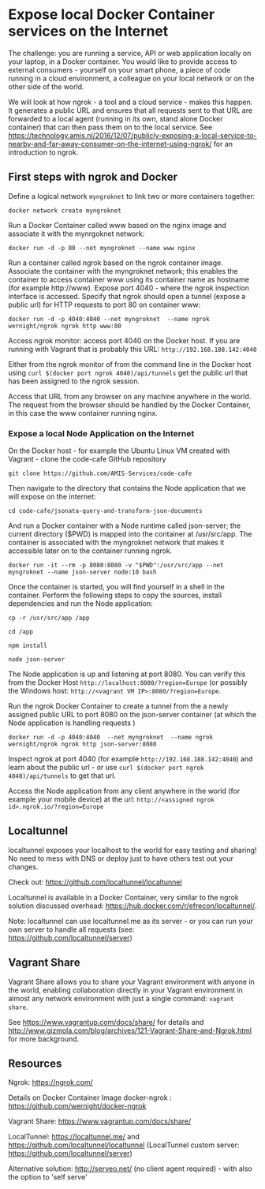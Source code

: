 # Expose local Docker Container services on the Internet

The challenge: you are running a service, API or web application locally on your laptop, in a Docker container. You would like to provide access to external consumers - yourself on your smart phone, a piece of code running in a cloud environment, a colleague on your local network or on the other side of the world.

We will look at how ngrok - a tool and a cloud service - makes this happen. It generates a public URL and ensures that all requests sent to that URL are forwarded to a local agent (running in its own, stand alone Docker container) that can then pass them on to the local service. See https://technology.amis.nl/2016/12/07/publicly-exposing-a-local-service-to-nearby-and-far-away-consumer-on-the-internet-using-ngrok/ for an introduction to ngrok.


## First steps with ngrok and Docker

Define a logical network `myngroknet`  to link two or more containers together:

```
docker network create myngroknet
```

Run a Docker Container called www based on the nginx image and associate it with the mynrgoknet network:
```
docker run -d -p 80 --net myngroknet --name www nginx
```

Run a container called ngrok based on the ngrok container image. Associate the container with the myngroknet network; this enables the container to access container www using its container name as hostname (for example http://www). Expose port 4040 - where the ngrok inspection interface is accessed. Specify that ngrok should open a tunnel (expose a public url) for HTTP requests to port 80 on container www:

```    
docker run -d -p 4040:4040 --net myngroknet  --name ngrok wernight/ngrok ngrok http www:80
```

Access ngrok monitor: access port 4040 on the Docker host. If you are running with Vagrant that is probably this URL: `http://192.168.188.142:4040`

Either from the ngrok monitor of from the command line in the Docker host using `curl $(docker port ngrok 4040)/api/tunnels` get the public url that has been assigned to the ngrok session.

Access that URL from any browser on any machine anywhere in the world. The request from the browser should be handled by the Docker Container, in this case the www container running nginx.


### Expose a local Node Application on the Internet

On the Docker host - for example the Ubuntu Linux VM created with Vagrant - clone the code-cafe GitHub repository
``` 
git clone https://github.com/AMIS-Services/code-cafe
```

Then navigate to the directory that contains the Node application that we will expose on the internet:
```
cd code-cafe/jsonata-query-and-transform-json-documents
```
And run a Docker container with a Node runtime called json-server; the current directory ($PWD) is mapped into the container at /usr/src/app. The container is associated with the myngroknet network that makes it accessible later on to the container running ngrok. 
```
docker run -it --rm -p 8080:8080 -v "$PWD":/usr/src/app --net myngroknet --name json-server node:10 bash
```
Once the container is started, you will find yourself in a shell in the container. Perform the following steps to copy the sources, install dependencies and run the Node application:
```
cp -r /usr/src/app /app

cd /app

npm install

node json-server
```

The Node application is up and listening at port 8080. You can verify this from the Docker Host `http://localhost:8080/?region=Europe` (or possibly the Windows host: `http://<vagrant VM IP>:8080/?region=Europe`.  

Run the ngrok Docker Container to create a tunnel from the a newly assigned public URL to port 8080 on the json-server container (at which the Node application is handling requests )
```
docker run -d -p 4040:4040  --net myngroknet  --name ngrok wernight/ngrok ngrok http json-server:8080
```

Inspect ngrok at port 4040 (for example `http://192.168.188.142:4040`) and learn about the public url - or use  `curl $(docker port ngrok 4040)/api/tunnels` to get that url.

Access the Node application from any client anywhere in the world (for example your mobile device) at the url: `http://<assigned ngrok id>.ngrok.io/?region=Europe`


## Localtunnel

localtunnel exposes your localhost to the world for easy testing and sharing! No need to mess with DNS or deploy just to have others test out your changes.

Check out: https://github.com/localtunnel/localtunnel

Localtunnel is available in a Docker Container, very similar to the ngrok solution discussed overhead:
https://hub.docker.com/r/efrecon/localtunnel/.

Note: localtunnel can use localtunnel.me as its server - or you can run your own server to handle all requests (see: https://github.com/localtunnel/server)

## Vagrant Share

Vagrant Share allows you to share your Vagrant environment with anyone in the world, enabling collaboration directly in your Vagrant environment in almost any network environment with just a single command: `vagrant share`. 

See https://www.vagrantup.com/docs/share/ for details and http://www.gizmola.com/blog/archives/121-Vagrant-Share-and-Ngrok.html for more background.


## Resources

Ngrok: https://ngrok.com/ 

Details on Docker Container Image docker-ngrok : https://github.com/wernight/docker-ngrok 

Vagrant Share: https://www.vagrantup.com/docs/share/

LocalTunnel: https://localtunnel.me/ and https://github.com/localtunnel/localtunnel 
(LocalTunnel custom server: https://github.com/localtunnel/server)

Alternative solution: http://serveo.net/ (no client agent required) - with also the option to 'self serve' 